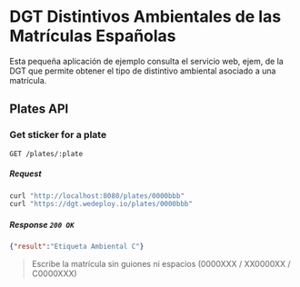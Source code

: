 # DGT Distintivos Ambientales de las Matrículas Españolas

Esta pequeña aplicación de ejemplo consulta el servicio web, ejem, de la DGT que permite obtener el tipo de distintivo ambiental asociado a una matrícula.

## Plates API

### Get sticker for a plate

```http
GET /plates/:plate
```

##### Request

```bash
curl "http://localhost:8080/plates/0000bbb"
curl "https://dgt.wedeploy.io/plates/0000bbb"
```

##### Response `200 OK`

```json
{"result":"Etiqueta Ambiental C"}
```

> Escribe la matrícula sin guiones ni espacios (0000XXX / XX0000XX / C0000XXX)